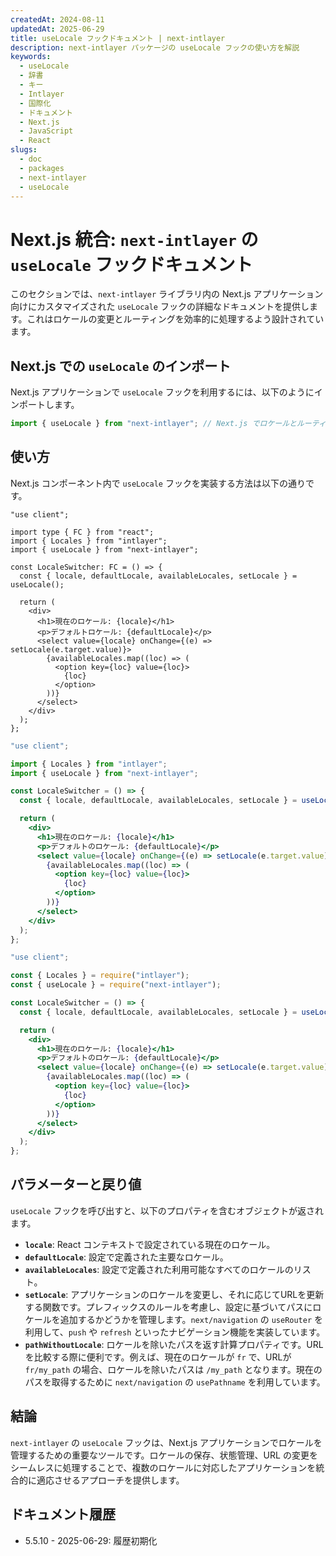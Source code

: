 ```yaml
---
createdAt: 2024-08-11
updatedAt: 2025-06-29
title: useLocale フックドキュメント | next-intlayer
description: next-intlayer パッケージの useLocale フックの使い方を解説
keywords:
  - useLocale
  - 辞書
  - キー
  - Intlayer
  - 国際化
  - ドキュメント
  - Next.js
  - JavaScript
  - React
slugs:
  - doc
  - packages
  - next-intlayer
  - useLocale
---
```


# Next.js 統合: `next-intlayer` の `useLocale` フックドキュメント

このセクションでは、`next-intlayer` ライブラリ内の Next.js アプリケーション向けにカスタマイズされた `useLocale` フックの詳細なドキュメントを提供します。これはロケールの変更とルーティングを効率的に処理するよう設計されています。

## Next.js での `useLocale` のインポート

Next.js アプリケーションで `useLocale` フックを利用するには、以下のようにインポートします。

```javascript
import { useLocale } from "next-intlayer"; // Next.js でロケールとルーティングを管理するために使用
```

## 使い方

Next.js コンポーネント内で `useLocale` フックを実装する方法は以下の通りです。

```tsx fileName="src/components/LocaleSwitcher.tsx" codeFormat="typescript"
"use client";

import type { FC } from "react";
import { Locales } from "intlayer";
import { useLocale } from "next-intlayer";

const LocaleSwitcher: FC = () => {
  const { locale, defaultLocale, availableLocales, setLocale } = useLocale();

  return (
    <div>
      <h1>現在のロケール: {locale}</h1>
      <p>デフォルトロケール: {defaultLocale}</p>
      <select value={locale} onChange={(e) => setLocale(e.target.value)}>
        {availableLocales.map((loc) => (
          <option key={loc} value={loc}>
            {loc}
          </option>
        ))}
      </select>
    </div>
  );
};
```

```jsx fileName="src/components/LocaleSwitcher.mjx" codeFormat="esm"
"use client";

import { Locales } from "intlayer";
import { useLocale } from "next-intlayer";

const LocaleSwitcher = () => {
  const { locale, defaultLocale, availableLocales, setLocale } = useLocale();

  return (
    <div>
      <h1>現在のロケール: {locale}</h1>
      <p>デフォルトのロケール: {defaultLocale}</p>
      <select value={locale} onChange={(e) => setLocale(e.target.value)}>
        {availableLocales.map((loc) => (
          <option key={loc} value={loc}>
            {loc}
          </option>
        ))}
      </select>
    </div>
  );
};
```

```jsx fileName="src/components/LocaleSwitcher.csx" codeFormat="commonjs"
"use client";

const { Locales } = require("intlayer");
const { useLocale } = require("next-intlayer");

const LocaleSwitcher = () => {
  const { locale, defaultLocale, availableLocales, setLocale } = useLocale();

  return (
    <div>
      <h1>現在のロケール: {locale}</h1>
      <p>デフォルトのロケール: {defaultLocale}</p>
      <select value={locale} onChange={(e) => setLocale(e.target.value)}>
        {availableLocales.map((loc) => (
          <option key={loc} value={loc}>
            {loc}
          </option>
        ))}
      </select>
    </div>
  );
};
```

## パラメーターと戻り値

`useLocale` フックを呼び出すと、以下のプロパティを含むオブジェクトが返されます。

- **`locale`**: React コンテキストで設定されている現在のロケール。
- **`defaultLocale`**: 設定で定義された主要なロケール。
- **`availableLocales`**: 設定で定義された利用可能なすべてのロケールのリスト。
- **`setLocale`**: アプリケーションのロケールを変更し、それに応じてURLを更新する関数です。プレフィックスのルールを考慮し、設定に基づいてパスにロケールを追加するかどうかを管理します。`next/navigation` の `useRouter` を利用して、`push` や `refresh` といったナビゲーション機能を実装しています。
- **`pathWithoutLocale`**: ロケールを除いたパスを返す計算プロパティです。URLを比較する際に便利です。例えば、現在のロケールが `fr` で、URLが `fr/my_path` の場合、ロケールを除いたパスは `/my_path` となります。現在のパスを取得するために `next/navigation` の `usePathname` を利用しています。

## 結論

`next-intlayer` の `useLocale` フックは、Next.js アプリケーションでロケールを管理するための重要なツールです。ロケールの保存、状態管理、URL の変更をシームレスに処理することで、複数のロケールに対応したアプリケーションを統合的に適応させるアプローチを提供します。

## ドキュメント履歴

- 5.5.10 - 2025-06-29: 履歴初期化
